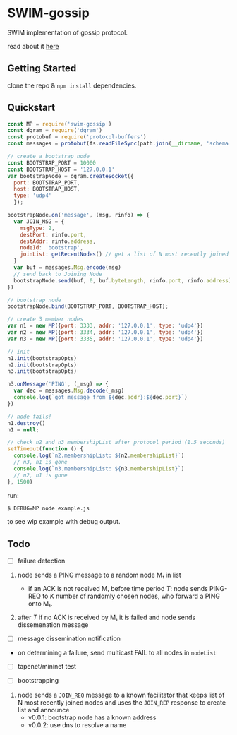 # SWIM-gossip
SWIM implementation of gossip protocol.

read about it [here](http://www.cs.cornell.edu/info/projects/spinglass/public_pdfs/swim.pdf)

## Getting Started
clone the repo & `npm install` dependencies.

## Quickstart

```javascript
const MP = require('swim-gossip')
const dgram = require('dgram')
const protobuf = require('protocol-buffers')
const messages = protobuf(fs.readFileSync(path.join(__dirname, 'schema.proto')))

// create a bootstrap node
const BOOTSTRAP_PORT = 10000
const BOOTSTRAP_HOST = '127.0.0.1'
var bootstrapNode = dgram.createSocket({
  port: BOOTSTRAP_PORT,
  host: BOOTSTRAP_HOST,
  type: 'udp4'
  });

bootstrapNode.on('message', (msg, rinfo) => {
  var JOIN_MSG = {
    msgType: 2,
    destPort: rinfo.port,
    destAddr: rinfo.address,
    nodeId: 'bootstrap',
    joinList: getRecentNodes() // get a list of N most recently joined nodes
  }
  var buf = messages.Msg.encode(msg)
  // send back to Joining Node
  bootstrapNode.send(buf, 0, buf.byteLength, rinfo.port, rinfo.address)
})

// bootstrap node
bootstrapNode.bind(BOOTSTRAP_PORT, BOOTSTRAP_HOST);

// create 3 member nodes
var n1 = new MP({port: 3333, addr: '127.0.0.1', type: 'udp4'})
var n2 = new MP({port: 3334, addr: '127.0.0.1', type: 'udp4'})
var n3 = new MP({port: 3335, addr: '127.0.0.1', type: 'udp4'})

// init
n1.init(bootstrapOpts)
n2.init(bootstrapOpts)
n3.init(bootstrapOpts)

n3.onMessage('PING', (_msg) => {
  var dec = messages.Msg.decode(_msg)
  console.log(`got message from ${dec.addr}:${dec.port}`)
})

// node fails!
n1.destroy()
n1 = null;

// check n2 and n3 membershipList after protocol period (1.5 seconds)
setTimeout(function () {
  console.log(`n2.membershipList: ${n2.membershipList}`)
  // n3, n1 is gone
  console.log(`n3.membershipList: ${n3.membershipList}`)
  // n2, n1 is gone
}, 1500)

```
run:

```bash
$ DEBUG=MP node example.js
```

to see wip example with debug output.

## Todo
- [ ] failure detection

1.  node sends a PING message to a random node M₁ in list

    *   if an ACK is not received M₁ before time period _T_: node sends PING-REQ
    to _K_ number of randomly chosen nodes, who forward a PING onto M₁.

2.  after _T_ if no ACK is received by M₁ it is failed and node sends
    dissemenation message

- [ ] message dissemination notification

*   on determining a failure, send multicast FAIL to all nodes in `nodeList`

- [ ] tapenet/mininet test

- [ ] bootstrapping

1. node sends a `JOIN_REQ` message to a known facilitator that keeps list of
   N most recently joined nodes and uses the `JOIN_REP` response to create list
   and announce
    *   v0.0.1: bootstrap node has a known address
    *   v0.0.2: use dns to resolve a name
